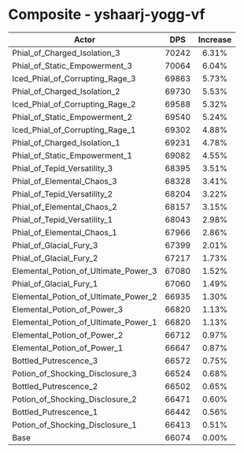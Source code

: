 # Composite - yshaarj-yogg-vf
| Actor | DPS | Increase |
|---|:---:|:---:|
|Phial_of_Charged_Isolation_3|70242|6.31%|
|Phial_of_Static_Empowerment_3|70064|6.04%|
|Iced_Phial_of_Corrupting_Rage_3|69863|5.73%|
|Phial_of_Charged_Isolation_2|69730|5.53%|
|Iced_Phial_of_Corrupting_Rage_2|69588|5.32%|
|Phial_of_Static_Empowerment_2|69540|5.24%|
|Iced_Phial_of_Corrupting_Rage_1|69302|4.88%|
|Phial_of_Charged_Isolation_1|69231|4.78%|
|Phial_of_Static_Empowerment_1|69082|4.55%|
|Phial_of_Tepid_Versatility_3|68395|3.51%|
|Phial_of_Elemental_Chaos_3|68328|3.41%|
|Phial_of_Tepid_Versatility_2|68204|3.22%|
|Phial_of_Elemental_Chaos_2|68157|3.15%|
|Phial_of_Tepid_Versatility_1|68043|2.98%|
|Phial_of_Elemental_Chaos_1|67966|2.86%|
|Phial_of_Glacial_Fury_3|67399|2.01%|
|Phial_of_Glacial_Fury_2|67217|1.73%|
|Elemental_Potion_of_Ultimate_Power_3|67080|1.52%|
|Phial_of_Glacial_Fury_1|67060|1.49%|
|Elemental_Potion_of_Ultimate_Power_2|66935|1.30%|
|Elemental_Potion_of_Power_3|66820|1.13%|
|Elemental_Potion_of_Ultimate_Power_1|66820|1.13%|
|Elemental_Potion_of_Power_2|66712|0.97%|
|Elemental_Potion_of_Power_1|66647|0.87%|
|Bottled_Putrescence_3|66572|0.75%|
|Potion_of_Shocking_Disclosure_3|66524|0.68%|
|Bottled_Putrescence_2|66502|0.65%|
|Potion_of_Shocking_Disclosure_2|66471|0.60%|
|Bottled_Putrescence_1|66442|0.56%|
|Potion_of_Shocking_Disclosure_1|66413|0.51%|
|Base|66074|0.00%|
